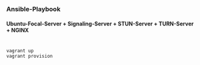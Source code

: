 ### Ansible-Playbook 
#### Ubuntu-Focal-Server + Signaling-Server + STUN-Server + TURN-Server + NGINX
#
	vagrant up
	vagrant provision
